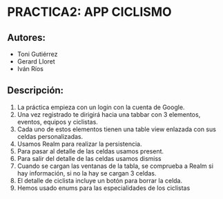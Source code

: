 # PRACTICA2: APP CICLISMO

## Autores:
- Toni Gutiérrez
- Gerard Lloret
- Iván Ríos

## Descripción:
1. La práctica empieza con un login con la cuenta de Google.
2. Una vez registrado te dirigirá hacia una tabbar con 3 elementos, eventos, equipos y ciclistas.
3. Cada uno de estos elementos tienen una table view enlazada con sus celdas personalizadas.
4. Usamos Realm para realizar la persistencia.
5. Para pasar al detalle de las celdas usamos present.
6. Para salir del detalle de las celdas usamos dismiss
7. Cuando se cargan las ventanas de la tabla, se comprueba a Realm si hay información, si no la hay se cargan 3 celdas.
8. El detalle de ciclista incluye un botón para borrar la celda.
9. Hemos usado enums para las especialidades de los ciclistas
